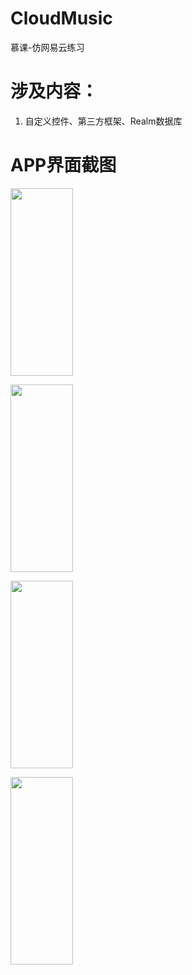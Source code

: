 # CloudMusic
慕课-仿网易云练习

# 涉及内容：
1. 自定义控件、第三方框架、Realm数据库


# APP界面截图

<img width="100px" height="300px" src="https://github.com/cancersyx/CloudMusic/Screencut/netcloudmusic_main.jpg"/>

<img width="100" height="300" src="https://github.com/cancersyx/CloudMusic/Screencut/netcloudmusic_albumlist.jpg"/><br>

<img width="100" height="300" src="https://github.com/cancersyx/CloudMusic/Screencut/netcloudmusic_play.jpg"/>

<img width="100" height="300" src="https://github.com/cancersyx/CloudMusic/Screencut/netcloudmusic_notification.jpg"/><br>

